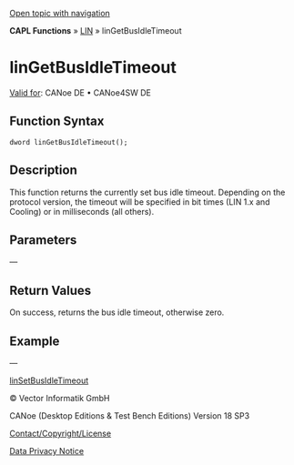 [Open topic with navigation](../../../../../CANoeDEFamily.htm#Topics/CAPLFunctions/LIN/Functions/CAPLfunctionLINGetBusIdleTimeout.md)

**CAPL Functions** » [LIN](../CAPLfunctionsLINOverview.md) » linGetBusIdleTimeout

# linGetBusIdleTimeout

[Valid for](../../../Shared/FeatureAvailability.md): CANoe DE • CANoe4SW DE

## Function Syntax

```
dword linGetBusIdleTimeout();
```

## Description

This function returns the currently set bus idle timeout. Depending on the protocol version, the timeout will be specified in bit times (LIN 1.x and Cooling) or in milliseconds (all others).

## Parameters

—

## Return Values

On success, returns the bus idle timeout, otherwise zero.

## Example

—

[linSetBusIdleTimeout](CAPLfunctionLINSetBusIdleTimeout.md)

© Vector Informatik GmbH

CANoe (Desktop Editions & Test Bench Editions) Version 18 SP3

[Contact/Copyright/License](../../../Shared/ContactCopyrightLicense.md)

[Data Privacy Notice](https://www.vector.com/int/en/company/get-info/privacy-policy/)
